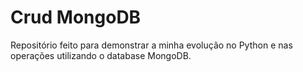 # Crud MongoDB
Repositório feito para demonstrar a minha evolução no Python e nas operações utilizando o database MongoDB.
